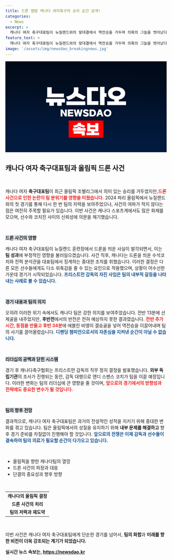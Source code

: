 ```yaml
---
title: 드론 염탐 캐나다 여자축구의 승리 순간 공개!
categories:
  - News
excerpt: >
  캐나다 여자 축구대표팀이 뉴질랜드와의 맞대결에서 역전승을 거두며 의혹의 그늘을 벗어났다. 드론 염탐 스캔들 속에서도 축구의 저력을 보여준 캐나다, 과연 이 팀의 다음 행보는?
feature_text: >
  캐나다 여자 축구대표팀이 뉴질랜드와의 맞대결에서 역전승을 거두며 의혹의 그늘을 벗어났다. 드론 염탐 스캔들 속에서도 축구의 저력을 보여준 캐나다, 과연 이 팀의 다음 행보는?
image: '/assets/img/newsdao_breakingnews.jpg'
---
```


<p><img src="/assets/img/newsdao_breakingnews.jpg" alt="firstkoreanews 속보" /></p>

<h2 data-ke-size="size26">캐나다 여자 축구대표팀과 올림픽 드론 사건</h2>

<p data-ke-size="size16">&nbsp;</p>

<p>캐나다 여자 <b>축구대표팀</b>이 최근 올림픽 조별리그에서 의미 있는 승리를 거두었지만,<b><span style="color: #ee2323;">드론 사건으로 인한 논란이 팀 분위기를 영향을 미쳤습니다.</span></b> 2024 파리 올림픽에서 뉴질랜드와의 첫 경기를 통해 다시 한 번 팀의 저력을 보여주었으나, 사건의 여파가 적지 않다는 점은 여전히 주목할 필요가 있습니다. 이번 사건은 캐나다 스포츠계에서도 많은 화제를 모으며, 선수와 코치진 사이의 신뢰성에 의문을 제기했습니다. </p>

<p data-ke-size="size16">&nbsp;</p>

<p><b><span style="background-color: #21538527;">드론 사건의 영향</span></b></p>

<p>캐나다 여자 축구대표팀이 뉴질랜드 훈련장에서 드론을 띄운 사실이 발각되면서, 이는 <b>팀 성과</b>에 부정적인 영향을 불러일으켰습니다. 사건 직후, 캐나다는 드론을 띄운 수석코치와 전력 분석관을 대표팀에서 징계하는 중대한 조치를 취했습니다. 이러한 결정은 다른 모든 선수들에게도 다소 위축감을 줄 수 있는 요인으로 작용했으며, 상황이 어수선한 가운데 경기가 시작되었습니다. <b><span style="color: #1a5490;">프리스트먼 감독의 자진 사임은 팀의 내부적 갈등을 나타내는 사례로 볼 수 있습니다.</span></b></p>

<p data-ke-size="size16">&nbsp;</p>

<p><b><span style="background-color: #21538527;">경기 내용과 팀의 의지</span></b></p>

<p>오히려 이러한 위기 속에서도 캐나다 팀은 강한 의지를 보여주었습니다. 전반 13분에 선제골을 내주었지만, <b>후반전</b>에서의 반전은 전혀 예상하지 못한 결과였습니다. <b><span style="color: #ee2323;">전반 추가시간, 동점을 만들고 후반 34분</span></b>에 에블린 비엥이 결승골을 넣어 역전승을 이끌어내며 팀의 사기를 끌어올렸습니다. <b><span style="color: #1a5490;">디펜딩 챔피언으로서의 자존심을 지켜낸 순간이 아닐 수 없습니다.</span></b> </p>

<p data-ke-size="size16">&nbsp;</p>

<p><b><span style="background-color: #21538527;">리더십의 공백과 닫힌 시스템</span></b></p>

<p>경기 후 캐나다축구협회는 프리스트먼 감독의 직무 정지 결정을 발표했습니다. <b>외부 독립기관</b>의 조사가 진행되는 동안, 감독 대행으로 앤디 스펜스 코치가 팀을 이끌 예정입니다. 이러한 변화는 팀의 리더십에 큰 영향을 줄 것이며, <b><span style="color: #ee2323;">앞으로의 경기에서의 방향성과 전략에도 중요한 변수가 될 것입니다.</span></b> </p>

<p data-ke-size="size16">&nbsp;</p>

<p><b><span style="background-color: #21538527;">팀의 향후 전망</span></b></p>

<p>결과적으로, 캐나다 여자 축구대표팀은 과거의 전설적인 성적을 지키기 위해 중대한 변화를 겪고 있습니다. 팀은 올림픽에서의 성질을 유지하기 위해 <b>내부 문제를 해결하고</b> 향후 경기 준비를 차질없이 진행해야 할 것입니다. <b><span style="color: #1a5490;">앞으로의 전쟁은 이제 감독과 선수들이 결속하여 팀의 의료가 필요할 순간이 다가오고 있습니다.</span></b> </p>

<p data-ke-size="size16">&nbsp;</p>

<ul>
<li>올림픽을 향한 캐나다팀의 열망</li>
<li>드론 사건의 파장과 대응</li>
<li>단결의 중요성과 향후 방향</li>
</ul>

<p data-ke-size="size16">&nbsp;</p>

<table>
<tr>
<td style="text-align: center; height: 17px;"><b>캐나다의 올림픽 결정</b></td>
</tr>
<tr>
<td style="text-align: center; height: 17px;"><b>드론 사건의 처리</b></td>
</tr>
<tr>
<td style="text-align: center; height: 17px;"><b>팀의 저력과 재도약</b></td>
</tr>
</table>

<p data-ke-size="size16">&nbsp;</p>

<p>이번 사건은 캐나다 여자 축구대표팀에게 단순한 경기를 넘어서, <b>팀의 화합</b>과 <b>미래를 향한 비전이 더욱 강조되는 계기가 되었습니다.</p></p>
실시간 뉴스 속보는, <a href="https://newsdao.kr" rel="dofollow">https://newsdao.kr</a>


